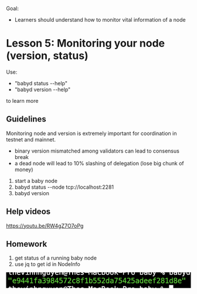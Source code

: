 Goal:
* Learners should understand how to monitor vital information of a node

# Lesson 5: Monitoring your node (version, status)

Use:
* "babyd status --help" 
* "babyd version --help"

to learn more

## Guidelines
Monitoring node and version is extremely important for coordination in testnet and mainnet.
* binary version mismatched among validators can lead to consensus break
* a dead node will lead to 10% slashing of delegation (lose big chunk of money)

1. start a baby node
2. babyd status --node tcp://localhost:2281
3. babyd version

## Help videos
https://youtu.be/RW4gZ7O7oPg

## Homework

1. get status of a running baby node
2. use jq to get id in NodeInfo

![pic](images/node_info_id.png)